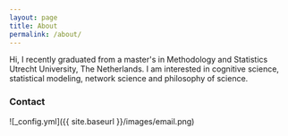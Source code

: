 ```yaml
---
layout: page
title: About
permalink: /about/
---
```


Hi, I recently graduated from a master's in Methodology and Statistics Utrecht University, The Netherlands. I am interested in cognitive science, statistical modeling, network science and philosophy of science.


### Contact
![_config.yml]({{ site.baseurl }}/images/email.png)
